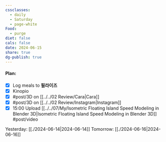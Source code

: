 ```yaml
---
cssclasses:
  - daily
  - Saturday
  - page-white
Food:
  - purge
diet: false
cals: false
date: 2024-06-15
share: true
dg-publish: true
---
```

#### Plan:
- [x] Log meals to **필라이즈**
- [x] Kinopio
- [x] #post/3D on [[../../02 Review/Cara|Cara]]
- [x] #post/3D on [[../../02 Review/Instagram|Instagram]]
- [x] 15:00 Upload [[../../07/My/Isometric Floating Island Speed Modeling in Blender 3D|Isometric Floating Island Speed Modeling in Blender 3D]] #post/video

Yesterday: [[./2024-06-14|2024-06-14]]
Tomorrow: [[./2024-06-16|2024-06-16]]